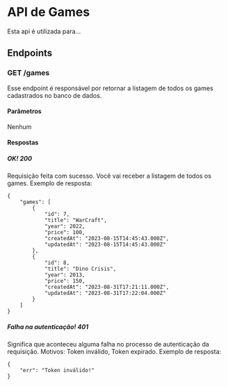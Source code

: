 # API de Games
Esta api é utilizada para... 
## Endpoints
### GET /games
Esse endpoint é responsável por retornar a listagem de todos os games cadastrados no banco de dados.
#### Parâmetros
Nenhum
#### Respostas
##### OK! 200
Requisição feita com sucesso. Você vai receber a listagem de todos os games.
Exemplo de resposta:
```
{
    "games": [
        {
            "id": 7,
            "title": "WarCraft",
            "year": 2022,
            "price": 100,
            "createdAt": "2023-08-15T14:45:43.000Z",
            "updatedAt": "2023-08-15T14:45:43.000Z"
        },
        {
            "id": 8,
            "title": "Dino Crisis",
            "year": 2013,
            "price": 150,
            "createdAt": "2023-08-31T17:21:11.000Z",
            "updatedAt": "2023-08-31T17:22:04.000Z"
        }
    ]
}
```
##### Falha na autenticação! 401
Significa que aconteceu alguma falha no processo de autenticação da requisição. Motivos: Token inválido, Token expirado.
Exemplo de resposta:
```
{
    "err": "Token inválido!"
}
```
